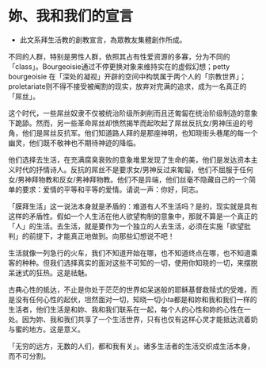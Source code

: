 # 妳、我和我们的宣言


- 此文系拜生活教的創教宣言，為眾教友集體創作所成。

不同的人群，特别是男性人群，依照其占有性爱资源的多寡，分为不同的「class」。Bourgeoisie通过不停更换对象来维持实在的虚假幻想；petty bourgeoisie 在「深处的凝视」开辟的空间中构筑属于两个人的「宗教世界」；proletariate则不得不接受被阉割的现实，放弃对完满的追求，成为一名真正的「屌丝」。

这个时代，一些屌丝奴隶不仅被统治阶级所剥削而且还匍匐在统治阶级制造的意象下跪舔。然而，另一些革命屌丝却愤然揭竿而起吹起了屌丝反抗女/男神压迫的号角，他们是屌丝反抗军。他们知道路人拜的是那座神明，也知晓街头巷尾的每一个幽灵，他们既不敬神也不期待神迹的降临。

他们选择去生活，在充满腐臭衰败的意象堆里发现了生命的美，他们是发达资本主义时代的抒情诗人。反抗的屌丝不是要求女/男神反过来匍匐，他们不屈服于任何女/男神拜物教和反女/男神拜物教。他们不是异端，他们丝毫不隐藏自己的一个简单的要求：爱情的平等和平等的爱情。请说一声：你好，同志。

「膜拜生活」这一说法本身就是矛盾的：难道有人不生活吗？是的，现实就是具有这样的矛盾性。假如一个人生活在他人欲望构制的意象中，那就不算是一个真正的「人」的生活。去生活，就是要作为一个独立的人去生活，必须在实施「欲望批判」的前提下，才能真正地做到。向那些幻想说不吧！

生活就像一列急行的火车，我们不知道开始在哪，也不知道终点在哪，也不知道乘客的种种。但我们选择真实的面对这些不可知的一切，使用你知晓的一切，来摆脱呆迷式的狂热。这是祛魅。

古典心性的抵达，不止是你处于茫茫的世界如呆迷般的耶稣基督救赎式的受难，而是没有任何心性的起伏，坦然面对一切，知晓一切小ta都是和妳和我和我们一样的生活者，他们生活是和妳、我和我们联系在一起，每个人的心性和妳的心性在一处。因为妳、我和我们共享了一个生活世界，只有也仅有这样心灵才能抵达流着奶与蜜的地方。这是意义。

「无穷的远方，无数的人们，都和我有关」。诸多生活者的生活交织成生活本身，而不可分割。
